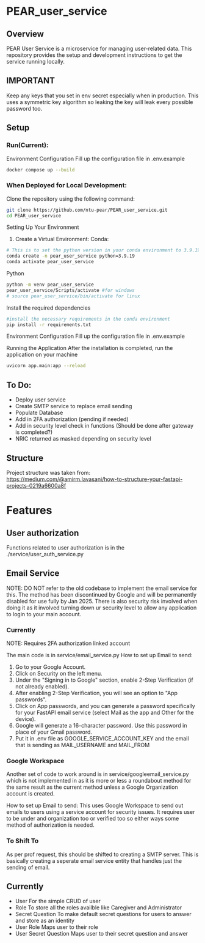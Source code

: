 # PEAR_user_service

## Overview
PEAR User Service is a microservice for managing user-related data. This repository provides the setup and development instructions to get the service running locally.

## IMPORTANT
Keep any keys that you set in env secret especially when in production. This uses a symmetric key algorithm so leaking the key will leak every possible password too.

## Setup
### Run(Current):
Environment Configuration
Fill up the configuration file in .env.example

```bash
docker compose up --build
```
### When Deployed for Local Development:
Clone the repository using the following command:
```bash
git clone https://github.com/ntu-pear/PEAR_user_service.git
cd PEAR_user_service
```
Setting Up Your Environment
1. Create a Virtual Environment:
Conda:
```bash
# This is to set the python version in your conda environment to 3.9.19
conda create -n pear_user_service python=3.9.19
conda activate pear_user_service
```
Python
```bash
python -m venv pear_user_service
pear_user_service/Scripts/activate #for windows
# source pear_user_service/bin/activate for linux
```
Install the required dependencies
```bash
#install the necessary requirements in the conda environment
pip install -r requirements.txt
```

Environment Configuration
Fill up the configuration file in .env.example

Running the Application 
After the installation is completed, run the application on your machine
```bash
uvicorn app.main:app --reload
```


## To Do:
- Deploy user service
- Create SMTP service to replace email sending
- Populate Database
- Add in 2FA authorization (pending if needed)
- Add in security level check in functions (Should be done after gateway is completed?)
- NRIC returned as masked depending on security level

## Structure
Project structure was taken from: https://medium.com/@amirm.lavasani/how-to-structure-your-fastapi-projects-0219a6600a8f 

# Features
## User authorization
Functions related to user authorization is in the ./service/user_auth_service.py

## Email Service
NOTE: DO NOT refer to the old codebase to implement the email service for this. The method has been discontinued by Google and will be permanently disabled for use fully by Jan 2025. There is also security risk involved when doing it as it involved turning down ur security level to allow any application to login to your main account.

### Currently

NOTE: Requires 2FA authorization linked account

The main code is in service/email_service.py
How to set up Email to send:
1. Go to your Google Account.
2. Click on Security on the left menu.
3. Under the "Signing in to Google" section, enable 2-Step Verification (if not already enabled).
4. After enabling 2-Step Verification, you will see an option to "App passwords".
5. Click on App passwords, and you can generate a password specifically for your FastAPI email service (select Mail as the app and Other for the device).
7. Google will generate a 16-character password. Use this password in place of your Gmail password.
8. Put it in .env file as GOOGLE_SERVICE_ACCOUNT_KEY and the email that is sending as MAIL_USERNAME and MAIL_FROM

### Google Workspace
Another set of code to work around is in service/googleemail_service.py which is not implemented in as it is more or less a roundabout method for the same result as the current method unless a Google Organization account is created.

How to set up Email to send:
This uses Google Workspace to send out emails to users using a service account for security issues. It requires user to be under and organization too or verified too so either ways some method of authorization is needed.

### To Shift To
As per prof request, this should be shifted to creating a SMTP server. This is basically creating a seperate email service entity that handles just the sending of email.

## Currently
- User
For the simple CRUD of user
- Role
To store all the roles availble like Caregiver and Administrator
- Secret Question
To make default secret questions for users to answer and store as an identity
- User Role
Maps user to their role
- User Secret Question
Maps user to their secret question and answer
